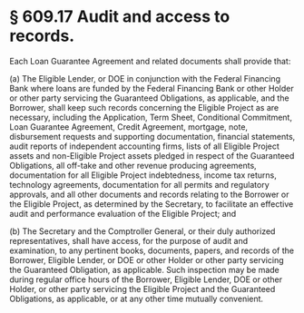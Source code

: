 # § 609.17   Audit and access to records.

Each Loan Guarantee Agreement and related documents shall provide that:


(a) The Eligible Lender, or DOE in conjunction with the Federal Financing Bank where loans are funded by the Federal Financing Bank or other Holder or other party servicing the Guaranteed Obligations, as applicable, and the Borrower, shall keep such records concerning the Eligible Project as are necessary, including the Application, Term Sheet, Conditional Commitment, Loan Guarantee Agreement, Credit Agreement, mortgage, note, disbursement requests and supporting documentation, financial statements, audit reports of independent accounting firms, lists of all Eligible Project assets and non-Eligible Project assets pledged in respect of the Guaranteed Obligations, all off-take and other revenue producing agreements, documentation for all Eligible Project indebtedness, income tax returns, technology agreements, documentation for all permits and regulatory approvals, and all other documents and records relating to the Borrower or the Eligible Project, as determined by the Secretary, to facilitate an effective audit and performance evaluation of the Eligible Project; and


(b) The Secretary and the Comptroller General, or their duly authorized representatives, shall have access, for the purpose of audit and examination, to any pertinent books, documents, papers, and records of the Borrower, Eligible Lender, or DOE or other Holder or other party servicing the Guaranteed Obligation, as applicable. Such inspection may be made during regular office hours of the Borrower, Eligible Lender, DOE or other Holder, or other party servicing the Eligible Project and the Guaranteed Obligations, as applicable, or at any other time mutually convenient.






